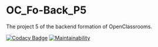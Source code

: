 # OC_Fo-Back_P5
The project 5 of the backend formation of OpenClassrooms.

[![Codacy Badge](https://api.codacy.com/project/badge/Grade/fe3b23d758254144a0e4c0c688c5196d)](https://www.codacy.com/app/MalronWall/OC_Fo-Back_P5?utm_source=github.com&amp;utm_medium=referral&amp;utm_content=MalronWall/OC_Fo-Back_P5&amp;utm_campaign=Badge_Grade)
[![Maintainability](https://api.codeclimate.com/v1/badges/a99a88d28ad37a79dbf6/maintainability)](https://codeclimate.com/github/codeclimate/codeclimate/maintainability)
